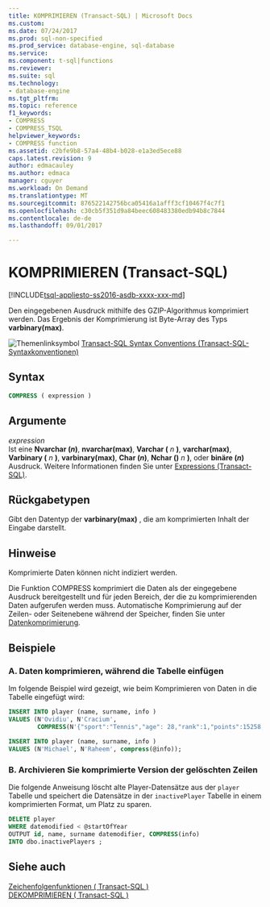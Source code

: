 ```yaml
---
title: KOMPRIMIEREN (Transact-SQL) | Microsoft Docs
ms.custom: 
ms.date: 07/24/2017
ms.prod: sql-non-specified
ms.prod_service: database-engine, sql-database
ms.service: 
ms.component: t-sql|functions
ms.reviewer: 
ms.suite: sql
ms.technology:
- database-engine
ms.tgt_pltfrm: 
ms.topic: reference
f1_keywords:
- COMPRESS
- COMPRESS_TSQL
helpviewer_keywords:
- COMPRESS function
ms.assetid: c2bfe9b8-57a4-48b4-b028-e1a3ed5ece88
caps.latest.revision: 9
author: edmacauley
ms.author: edmaca
manager: cguyer
ms.workload: On Demand
ms.translationtype: MT
ms.sourcegitcommit: 876522142756bca05416a1afff3cf10467f4c7f1
ms.openlocfilehash: c30cb5f351d9a84beec608483380edb94b8c7844
ms.contentlocale: de-de
ms.lasthandoff: 09/01/2017

---
```

# <a name="compress-transact-sql"></a>KOMPRIMIEREN (Transact-SQL)
[!INCLUDE[tsql-appliesto-ss2016-asdb-xxxx-xxx-md](../../includes/tsql-appliesto-ss2016-asdb-xxxx-xxx-md.md)]

Den eingegebenen Ausdruck mithilfe des GZIP-Algorithmus komprimiert werden. Das Ergebnis der Komprimierung ist Byte-Array des Typs **varbinary(max)**.
  
![Themenlinksymbol](../../database-engine/configure-windows/media/topic-link.gif "Topic link icon") [Transact-SQL Syntax Conventions (Transact-SQL-Syntaxkonventionen)](../../t-sql/language-elements/transact-sql-syntax-conventions-transact-sql.md)
  
## <a name="syntax"></a>Syntax  
  
```sql
COMPRESS ( expression )  
```  
  
## <a name="arguments"></a>Argumente  
*expression*  
Ist eine **Nvarchar (***n***)**, **nvarchar(max)**, **Varchar (**  *n*  **)**, **varchar(max)**, **Varbinary (**  *n*  **)**, **varbinary(max)**, **Char (***n***)**, **Nchar ()**   *n*  **)**, oder **binäre (***n***)** Ausdruck. Weitere Informationen finden Sie unter [Expressions &#40;Transact-SQL&#41;](../../t-sql/language-elements/expressions-transact-sql.md).
  
## <a name="return-types"></a>Rückgabetypen
Gibt den Datentyp der **varbinary(max)** , die am komprimierten Inhalt der Eingabe darstellt.
  
## <a name="remarks"></a>Hinweise  
Komprimierte Daten können nicht indiziert werden.
  
Die Funktion COMPRESS komprimiert die Daten als der eingegebene Ausdruck bereitgestellt und für jeden Bereich, der die zu komprimierenden Daten aufgerufen werden muss. Automatische Komprimierung auf der Zeilen- oder Seitenebene während der Speicher, finden Sie unter [Datenkomprimierung](../../relational-databases/data-compression/data-compression.md).
  
## <a name="examples"></a>Beispiele  
  
### <a name="a-compress-data-during-the-table-insert"></a>A. Daten komprimieren, während die Tabelle einfügen  
Im folgende Beispiel wird gezeigt, wie beim Komprimieren von Daten in die Tabelle eingefügt wird:
  
```sql
INSERT INTO player (name, surname, info )  
VALUES (N'Ovidiu', N'Cracium',   
        COMPRESS(N'{"sport":"Tennis","age": 28,"rank":1,"points":15258, turn":17}'));  
  
INSERT INTO player (name, surname, info )  
VALUES (N'Michael', N'Raheem', compress(@info));  
```  
  
### <a name="b-archive-compressed-version-of-deleted-rows"></a>B. Archivieren Sie komprimierte Version der gelöschten Zeilen  
Die folgende Anweisung löscht alte Player-Datensätze aus der `player` Tabelle und speichert die Datensätze in der `inactivePlayer` Tabelle in einem komprimierten Format, um Platz zu sparen.
  
```sql
DELETE player  
WHERE datemodified < @startOfYear  
OUTPUT id, name, surname datemodifier, COMPRESS(info)   
INTO dbo.inactivePlayers ;  
```  
  
## <a name="see-also"></a>Siehe auch
[Zeichenfolgenfunktionen &#40; Transact-SQL &#41;](../../t-sql/functions/string-functions-transact-sql.md)  
[DEKOMPRIMIEREN &#40; Transact-SQL &#41;](../../t-sql/functions/decompress-transact-sql.md)
  
  

